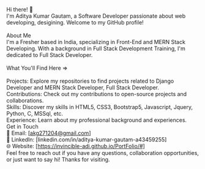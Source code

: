 
Hi there! 👋<br>
I'm Aditya Kumar Gautam, a Software Developer passionate about web developing, desigining. Welcome to my GitHub profile!
<br><br>
About Me<br>
I'm a Fresher based in India, specializing in Front-End and MERN Stack Developing. With a background in Full Stack Development Training, I'm dedicated to Full Stack Developer.
<br><br>
What You'll Find Here =><br><br>
Projects: Explore my repositories to find projects related to Django Developer and MERN Stack Developer, Full Stack Developer.<br>
Contributions: Check out my contributions to open-source projects and collaborations.<br>
Skills: Discover my skills in HTML5, CSS3, Bootstrap5, Javascript, Jquery, Python, C, MSSql, etc.<br>
Experience: Learn about my professional background and experiences.<br>
Get in Touch<br>
📧 Email: [akg271204@gmail.com]<br>
💼 LinkedIn: [linkedin.com/in/aditya-kumar-gautam-a43459255]<br>
🌐 Website: [https://invincible-adi.github.io/PortFolio/#]<br>
Feel free to reach out if you have any questions, collaboration opportunities, or just want to say hi! Thanks for visiting.


